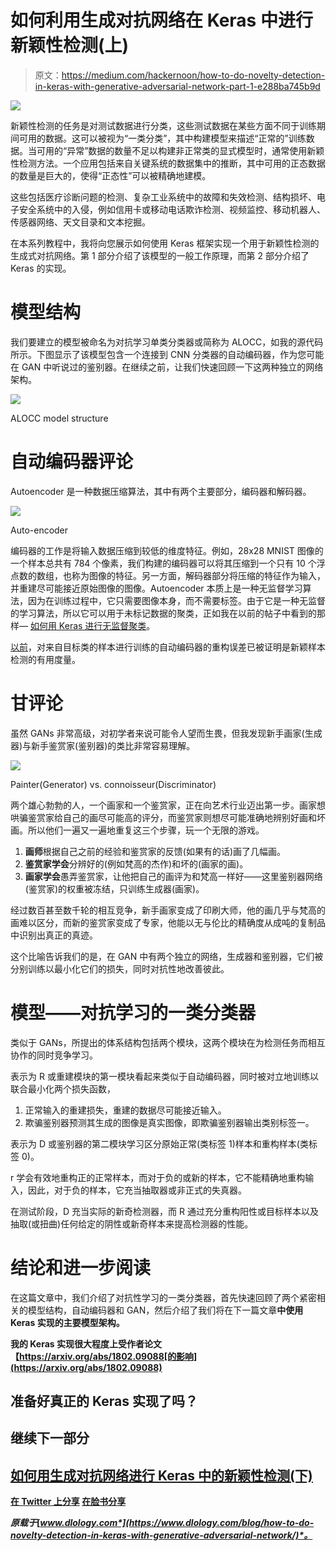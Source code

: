 # 如何利用生成对抗网络在 Keras 中进行新颖性检测(上)

> 原文：<https://medium.com/hackernoon/how-to-do-novelty-detection-in-keras-with-generative-adversarial-network-part-1-e288ba745b9d>

![](img/b241fde449c86c03d372cd7bfa8e3391.png)

新颖性检测的任务是对测试数据进行分类，这些测试数据在某些方面不同于训练期间可用的数据。这可以被视为“一类分类”，其中构建模型来描述“正常的”训练数据。当可用的“异常”数据的数量不足以构建非正常类的显式模型时，通常使用新颖性检测方法。一个应用包括来自关键系统的数据集中的推断，其中可用的正态数据的数量是巨大的，使得“正态性”可以被精确地建模。

这些包括医疗诊断问题的检测、复杂工业系统中的故障和失效检测、结构损坏、电子安全系统中的入侵，例如信用卡或移动电话欺诈检测、视频监控、移动机器人、传感器网络、天文目录和文本挖掘。

在本系列教程中，我将向您展示如何使用 Keras 框架实现一个用于新颖性检测的生成式对抗网络。第 1 部分介绍了该模型的一般工作原理，而第 2 部分介绍了 Keras 的实现。

# 模型结构

我们要建立的模型被命名为对抗学习单类分类器或简称为 ALOCC，如我的源代码所示。下图显示了该模型包含一个连接到 CNN 分类器的自动编码器，作为您可能在 GAN 中听说过的鉴别器。在继续之前，让我们快速回顾一下这两种独立的网络架构。

![](img/ba53a75e50049be6cb92da0d1eae1bb2.png)

ALOCC model structure

# 自动编码器评论

Autoencoder 是一种数据压缩算法，其中有两个主要部分，编码器和解码器。

![](img/e79ec3a3ba020d8e7fedff2028b07fbd.png)

Auto-encoder

编码器的工作是将输入数据压缩到较低的维度特征。例如，28x28 MNIST 图像的一个样本总共有 784 个像素，我们构建的编码器可以将其压缩到一个只有 10 个浮点数的数组，也称为图像的特征。另一方面，解码器部分将压缩的特征作为输入，并重建尽可能接近原始图像的图像。Autoencoder 本质上是一种无监督学习算法，因为在训练过程中，它只需要图像本身，而不需要标签。由于它是一种无监督的学习算法，所以它可以用于未标记数据的聚类，正如我在以前的帖子中看到的那样— [如何用 Keras 进行无监督聚类](https://www.dlology.com/blog/how-to-do-unsupervised-clustering-with-keras/)。

[以前](/@curiousily/credit-card-fraud-detection-using-autoencoders-in-keras-tensorflow-for-hackers-part-vii-20e0c85301bd)，对来自目标类的样本进行训练的自动编码器的重构误差已被证明是新颖样本检测的有用度量。

# 甘评论

虽然 GANs 非常高级，对初学者来说可能令人望而生畏，但我发现新手画家(生成器)与新手鉴赏家(鉴别器)的类比非常容易理解。

![](img/42e4b166cf66676e61edb9557a59088c.png)

Painter(Generator) vs. connoisseur(Discriminator)

两个雄心勃勃的人，一个画家和一个鉴赏家，正在向艺术行业迈出第一步。画家想哄骗鉴赏家给自己的画尽可能高的评分，而鉴赏家则想尽可能准确地辨别好画和坏画。所以他们一遍又一遍地重复这三个步骤，玩一个无限的游戏。

1.  **画师**根据自己之前的经验和鉴赏家的反馈(如果有的话)画了几幅画。
2.  **鉴赏家学会**分辨好的(例如梵高的杰作)和坏的(画家的画)。
3.  **画家学会**愚弄鉴赏家，让他把自己的画评为和梵高一样好——这里鉴别器网络(鉴赏家)的权重被冻结，只训练生成器(画家)。

经过数百甚至数千轮的相互竞争，新手画家变成了印刷大师，他的画几乎与梵高的画难以区分，而新的鉴赏家变成了专家，他能以无与伦比的精确度从成吨的复制品中识别出真正的真迹。

这个比喻告诉我们的是，在 GAN 中有两个独立的网络，生成器和鉴别器，它们被分别训练以最小化它们的损失，同时对抗性地改善彼此。

# 模型——对抗学习的一类分类器

类似于 GANs，所提出的体系结构包括两个模块，这两个模块在为检测任务而相互协作的同时竞争学习。

表示为 R 或重建模块的第一模块看起来类似于自动编码器，同时被对立地训练以联合最小化两个损失函数，

1.  正常输入的重建损失，重建的数据尽可能接近输入。
2.  欺骗鉴别器预测其生成的图像是真实图像，即欺骗鉴别器输出类别标签一。

表示为 D 或鉴别器的第二模块学习区分原始正常(类标签 1)样本和重构样本(类标签 0)。

r 学会有效地重构正的正常样本，而对于负的或新的样本，它不能精确地重构输入，因此，对于负的样本，它充当抽取器或非正式的失真器。

在测试阶段，D 充当实际的新奇检测器，而 R 通过充分重构阳性或目标样本以及抽取(或扭曲)任何给定的阴性或新奇样本来提高检测器的性能。

# 结论和进一步阅读

在这篇文章中，我们介绍了对抗性学习的一类分类器，首先快速回顾了两个紧密相关的模型结构，自动编码器和 GAN，然后介绍了我们将在下一篇文章[](https://www.dlology.com/blog/how-to-do-novelty-detection-in-keras-with-generative-adversarial-network-part-2/)**中使用 Keras 实现的主要模型架构。**

**我的 Keras 实现很大程度上受作者论文【https://arxiv.org/abs/1802.09088[的影响](https://arxiv.org/abs/1802.09088)**

## **准备好真正的 Keras 实现了吗？**

## **继续下一部分**

## **[如何用生成对抗网络进行 Keras 中的新颖性检测(下)](/@chengweizhang2012/how-to-do-novelty-detection-in-keras-with-generative-adversarial-network-part-2-546d97632f63)**

**[在 Twitter 上分享](https://twitter.com/intent/tweet?url=https%3A//www.dlology.com/blog/how-to-do-novelty-detection-in-keras-with-generative-adversarial-network/&text=How%20to%20do%20Novelty%20Detection%20in%20Keras%20with%20Generative%20Adversarial%20Network%20%28Part%201%29) [在脸书分享](https://www.facebook.com/sharer/sharer.php?u=https://www.dlology.com/blog/how-to-do-novelty-detection-in-keras-with-generative-adversarial-network/)**

***原载于*[*www.dlology.com*](https://www.dlology.com/blog/how-to-do-novelty-detection-in-keras-with-generative-adversarial-network/)*。***